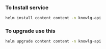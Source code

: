 ### To Install service
```bash
helm install content content -n knowlg-api
```

### To upgrade use this
```bash
helm upgrade content content -n knowlg-api
```
